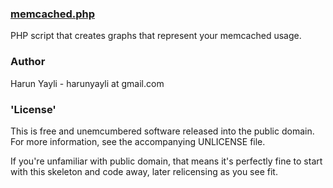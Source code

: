 ### [memcached.php]()


PHP script that creates graphs that represent your memcached usage.

### Author 

Harun Yayli - harunyayli at gmail.com

### 'License'

This is free and unemcumbered software released into the public domain. For more information, see the accompanying UNLICENSE file.

If you're unfamiliar with public domain, that means it's perfectly fine to start with this skeleton and code away, later relicensing as you see fit.
